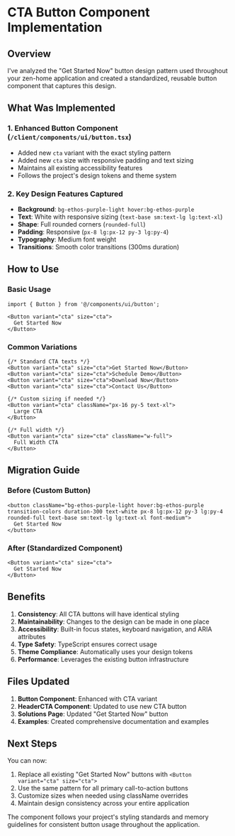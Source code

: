 # CTA Button Component Implementation

## Overview
I've analyzed the "Get Started Now" button design pattern used throughout your zen-home application and created a standardized, reusable button component that captures this design.

## What Was Implemented

### 1. Enhanced Button Component (`/client/components/ui/button.tsx`)
- Added new `cta` variant with the exact styling pattern
- Added new `cta` size with responsive padding and text sizing
- Maintains all existing accessibility features
- Follows the project's design tokens and theme system

### 2. Key Design Features Captured
- **Background**: `bg-ethos-purple-light hover:bg-ethos-purple`
- **Text**: White with responsive sizing (`text-base sm:text-lg lg:text-xl`)
- **Shape**: Full rounded corners (`rounded-full`)
- **Padding**: Responsive (`px-8 lg:px-12 py-3 lg:py-4`)
- **Typography**: Medium font weight
- **Transitions**: Smooth color transitions (300ms duration)

## How to Use

### Basic Usage
```tsx
import { Button } from '@/components/ui/button';

<Button variant="cta" size="cta">
  Get Started Now
</Button>
```

### Common Variations
```tsx
{/* Standard CTA texts */}
<Button variant="cta" size="cta">Get Started Now</Button>
<Button variant="cta" size="cta">Schedule Demo</Button>
<Button variant="cta" size="cta">Download Now</Button>
<Button variant="cta" size="cta">Contact Us</Button>

{/* Custom sizing if needed */}
<Button variant="cta" className="px-16 py-5 text-xl">
  Large CTA
</Button>

{/* Full width */}
<Button variant="cta" size="cta" className="w-full">
  Full Width CTA
</Button>
```

## Migration Guide

### Before (Custom Button)
```tsx
<button className="bg-ethos-purple-light hover:bg-ethos-purple transition-colors duration-300 text-white px-8 lg:px-12 py-3 lg:py-4 rounded-full text-base sm:text-lg lg:text-xl font-medium">
  Get Started Now
</button>
```

### After (Standardized Component)
```tsx
<Button variant="cta" size="cta">
  Get Started Now
</Button>
```

## Benefits

1. **Consistency**: All CTA buttons will have identical styling
2. **Maintainability**: Changes to the design can be made in one place
3. **Accessibility**: Built-in focus states, keyboard navigation, and ARIA attributes
4. **Type Safety**: TypeScript ensures correct usage
5. **Theme Compliance**: Automatically uses your design tokens
6. **Performance**: Leverages the existing button infrastructure

## Files Updated

1. **Button Component**: Enhanced with CTA variant
2. **HeaderCTA Component**: Updated to use new CTA button
3. **Solutions Page**: Updated "Get Started Now" button
4. **Examples**: Created comprehensive documentation and examples

## Next Steps

You can now:
1. Replace all existing "Get Started Now" buttons with `<Button variant="cta" size="cta">`
2. Use the same pattern for all primary call-to-action buttons
3. Customize sizes when needed using className overrides
4. Maintain design consistency across your entire application

The component follows your project's styling standards and memory guidelines for consistent button usage throughout the application.